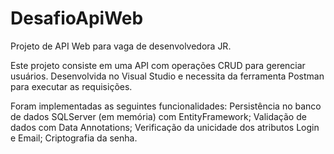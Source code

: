 # DesafioApiWeb
Projeto de API Web para vaga de desenvolvedora JR.

Este projeto consiste em uma API com operações CRUD para gerenciar usuários.
Desenvolvida no Visual Studio e necessita da ferramenta Postman para executar as requisições.

Foram implementadas as seguintes funcionalidades:
Persistência no banco de dados SQLServer (em memória) com EntityFramework;
Validação de dados com Data Annotations;
Verificação da unicidade dos atributos Login e Email;
Criptografia da senha.
